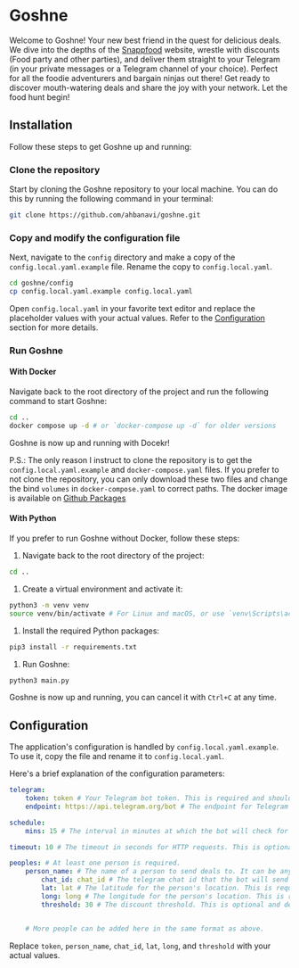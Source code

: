 # Goshne

Welcome to Goshne! Your new best friend in the quest for delicious deals. We dive into the depths of the [Snappfood](https://snappfood.ir/) website, wrestle with discounts (Food party and other parties), and deliver them straight to your Telegram (in your private messages or a Telegram channel of your choice). Perfect for all the foodie adventurers and bargain ninjas out there! Get ready to discover mouth-watering deals and share the joy with your network. Let the food hunt begin!

## Installation

Follow these steps to get Goshne up and running:

### Clone the repository

Start by cloning the Goshne repository to your local machine. You can do this by running the following command in your terminal:

```bash
git clone https://github.com/ahbanavi/goshne.git
```

### Copy and modify the configuration file

Next, navigate to the `config` directory and make a copy of the `config.local.yaml.example` file. Rename the copy to `config.local.yaml`.

```bash
cd goshne/config
cp config.local.yaml.example config.local.yaml
```

Open `config.local.yaml` in your favorite text editor and replace the placeholder values with your actual values. Refer to the [Configuration](#configuration) section for more details.

### Run Goshne

#### With Docker

Navigate back to the root directory of the project and run the following command to start Goshne:

```bash
cd ..
docker compose up -d # or `docker-compose up -d` for older versions
```

Goshne is now up and running with Docekr!

P.S.: The only reason I instruct to clone the repository is to get the `config.local.yaml.example` and `docker-compose.yaml` files. If you prefer to not clone the repository, you can only download these two files and change the bind `volumes` in `docker-compose.yaml` to correct paths. The docker image is available on [Github Packages](https://github.com/ahbanavi/goshne/pkgs/container/goshne)

#### With Python

If you prefer to run Goshne without Docker, follow these steps:

1. Navigate back to the root directory of the project:

```bash
cd ..
```

1. Create a virtual environment and activate it:

```bash
python3 -m venv venv
source venv/bin/activate # For Linux and macOS, or use `venv\Scripts\activate.bat` for windows cmd and `venv\Scripts\Activate.ps1` for powershell.
```

1. Install the required Python packages:

```bash
pip3 install -r requirements.txt
```

1. Run Goshne:

```bash
python3 main.py
```

Goshne is now up and running, you can cancel it with `Ctrl+C` at any time.

## Configuration

The application's configuration is handled by `config.local.yaml.example`. To use it, copy the file and rename it to `config.local.yaml`.

Here's a brief explanation of the configuration parameters:

```yaml
telegram:
    token: token # Your Telegram bot token. This is required and should be a string.
    endpoint: https://api.telegram.org/bot # The endpoint for Telegram bot API server. This is optional and defaults to https://api.telegram.org/bot. Your bot token will be appended to this.

schedule:
    mins: 15 # The interval in minutes at which the bot will check for discounts.

timeout: 10 # The timeout in seconds for HTTP requests. This is optional and defaults to 10 seconds.

peoples: # At least one person is required.
    person_name: # The name of a person to send deals to. It can be anything you want and doesn't have any effect on the bot's functionality, but should be unique and string.
        chat_id: chat_id # The telegram chat id that the bot will send deals to. This is required and should be integer, you can find it with the help of https://t.me/username_to_id_bot.
        lat: lat # The latitude for the person's location. This is required.
        long: long # The longitude for the person's location. This is required.
        threshold: 30 # The discount threshold. This is optional and defaults to 0. If set, the bot will only send deals with a discount greater than or equal to this value.


    # More people can be added here in the same format as above.
```

Replace `token`, `person_name`, `chat_id`, `lat`, `long`, and `threshold` with your actual values.
